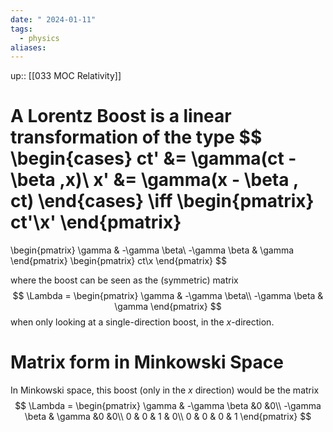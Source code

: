 ```yaml
---
date: " 2024-01-11"
tags:
  - physics
aliases:
---
```

up:: [[033 MOC Relativity]]

A Lorentz Boost is a linear transformation of the type
$$
\begin{cases}
ct' &= \gamma(ct - \beta \,x)\\
x' &= \gamma(x - \beta \, ct)
\end{cases} 
\iff 
\begin{pmatrix}
ct'\\x'
\end{pmatrix}
= 
\begin{pmatrix}
\gamma & -\gamma \beta\\
-\gamma \beta & \gamma
\end{pmatrix}
\begin{pmatrix}
ct\\x
\end{pmatrix}
$$

where the boost can be seen as the (symmetric) matrix
$$
\Lambda = \begin{pmatrix}
\gamma & -\gamma \beta\\
-\gamma \beta & \gamma
\end{pmatrix}
$$
when only looking at a single-direction boost, in the $x$-direction.

# Matrix form in Minkowski Space
In Minkowski space, this boost (only in the $x$ direction) would be the matrix
$$
\Lambda = \begin{pmatrix}
\gamma & -\gamma \beta &0 &0\\
-\gamma \beta & \gamma &0 &0\\
0 & 0 & 1 & 0\\
0 & 0 & 0 & 1
\end{pmatrix}
$$

